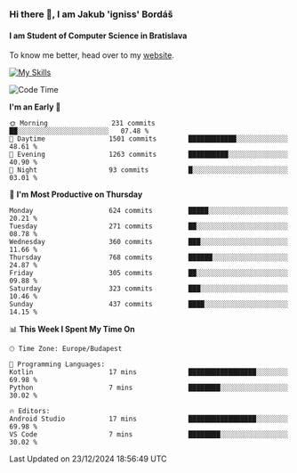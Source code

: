 ### Hi there 👋, I am Jakub 'igniss' Bordáš

#### I am Student of Computer Science in Bratislava
To know me better, head over to my [website](https://bordas.sk).

[![My Skills](https://skillicons.dev/icons?i=js,html,css,figma,svelte,java,kotlin,python,postgresql,typescript,nest,nodejs)](https://bordas.sk)


<!--START_SECTION:waka-->
![Code Time](http://img.shields.io/badge/Code%20Time-1%2C612%20hrs%2033%20mins-blue)

**I'm an Early 🐤** 

```text
🌞 Morning                231 commits         ██░░░░░░░░░░░░░░░░░░░░░░░   07.48 % 
🌆 Daytime                1501 commits        ████████████░░░░░░░░░░░░░   48.61 % 
🌃 Evening                1263 commits        ██████████░░░░░░░░░░░░░░░   40.90 % 
🌙 Night                  93 commits          █░░░░░░░░░░░░░░░░░░░░░░░░   03.01 % 
```
📅 **I'm Most Productive on Thursday** 

```text
Monday                   624 commits         █████░░░░░░░░░░░░░░░░░░░░   20.21 % 
Tuesday                  271 commits         ██░░░░░░░░░░░░░░░░░░░░░░░   08.78 % 
Wednesday                360 commits         ███░░░░░░░░░░░░░░░░░░░░░░   11.66 % 
Thursday                 768 commits         ██████░░░░░░░░░░░░░░░░░░░   24.87 % 
Friday                   305 commits         ██░░░░░░░░░░░░░░░░░░░░░░░   09.88 % 
Saturday                 323 commits         ███░░░░░░░░░░░░░░░░░░░░░░   10.46 % 
Sunday                   437 commits         ████░░░░░░░░░░░░░░░░░░░░░   14.15 % 
```


📊 **This Week I Spent My Time On** 

```text
🕑︎ Time Zone: Europe/Budapest

💬 Programming Languages: 
Kotlin                   17 mins             █████████████████░░░░░░░░   69.98 % 
Python                   7 mins              ████████░░░░░░░░░░░░░░░░░   30.02 % 

🔥 Editors: 
Android Studio           17 mins             █████████████████░░░░░░░░   69.98 % 
VS Code                  7 mins              ████████░░░░░░░░░░░░░░░░░   30.02 % 
```


 Last Updated on 23/12/2024 18:56:49 UTC
<!--END_SECTION:waka-->
